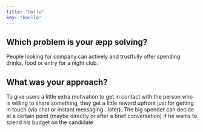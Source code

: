 ```yaml
---
title: "Hællo"
key: "haello"
---
```


## Which problem is your æpp solving?

People looking for company can actively and trustfully offer spending drinks, food or entry for a night club.

## What was your approach?

To give users a little extra motivation to get in contact with the person who is willing to share something, they get a little reward upfront just for getting in touch (via chat or instant messaging...later). The big spender can decide at a certain point (maybe directly or after a brief conversation) if he wants to spend his budget on the candidate.
